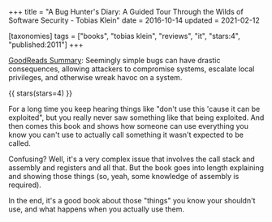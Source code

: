 +++
title = "A Bug Hunter's Diary: A Guided Tour Through the Wilds of Software Security - Tobias Klein"
date = 2016-10-14
updated = 2021-02-12

[taxonomies]
tags = ["books", "tobias klein", "reviews", "it", "stars:4", "published:2011"]
+++

[GoodReads Summary](https://www.goodreads.com/book/show/12746081-a-bug-hunter-s-diary):
Seemingly simple bugs can have drastic consequences, allowing attackers to
compromise systems, escalate local privileges, and otherwise wreak havoc on a
system.

<!-- more -->

{{ stars(stars=4) }}

For a long time you keep hearing things like "don't use this 'cause it can be
exploited", but you really never saw something like that being exploited. And
then comes this book and shows how someone can use everything you know you
can't use to actually call something it wasn't expected to be called. 

Confusing? Well, it's a very complex issue that involves the call stack and
assembly and registers and all that. But the book goes into length explaining
and showing those things (so, yeah, some knowledge of assembly is required). 

In the end, it's a good book about those "things" you know your shouldn't use,
and what happens when you actually use them. 
